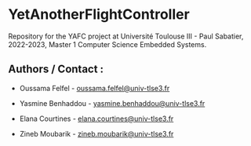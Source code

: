 # YetAnotherFlightController

Repository for the YAFC project at Université Toulouse III - Paul Sabatier, 2022-2023, Master 1 Computer Science Embedded Systems.



## Authors / Contact :

- Oussama Felfel - oussama.felfel@univ-tlse3.fr

- Yasmine Benhaddou - yasmine.benhaddou@univ-tlse3.fr

- Elana Courtines - elana.courtines@univ-tlse3.fr

- Zineb Moubarik - zineb.moubarik@univ-tlse3.fr
